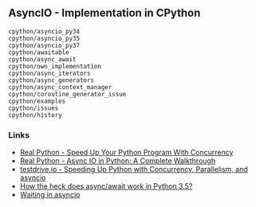 ## AsyncIO - Implementation in CPython

```{toctree}
cpython/asyncio_py34
cpython/asyncio_py35
cpython/asyncio_py37
cpython/awaitable
cpython/async_await
cpython/own_implementation
cpython/async_iterators
cpython/async_generators
cpython/async_context_manager
cpython/coroutine_generator_issue
cpython/examples
cpython/issues
cpython/history
```

### Links

* [Real Python - Speed Up Your Python Program With Concurrency](https://realpython.com/python-concurrency/)
* [Real Python - Async IO in Python: A Complete Walkthrough](https://realpython.com/async-io-python/)
* [testdrive.io - Speeding Up Python with Concurrency, Parallelism, and asyncio](https://testdriven.io/blog/concurrency-parallelism-asyncio/)
* [How the heck does async/await work in Python 3.5?](https://snarky.ca/how-the-heck-does-async-await-work-in-python-3-5/)
* [Waiting in asyncio](https://hynek.me/articles/waiting-in-asyncio/)
